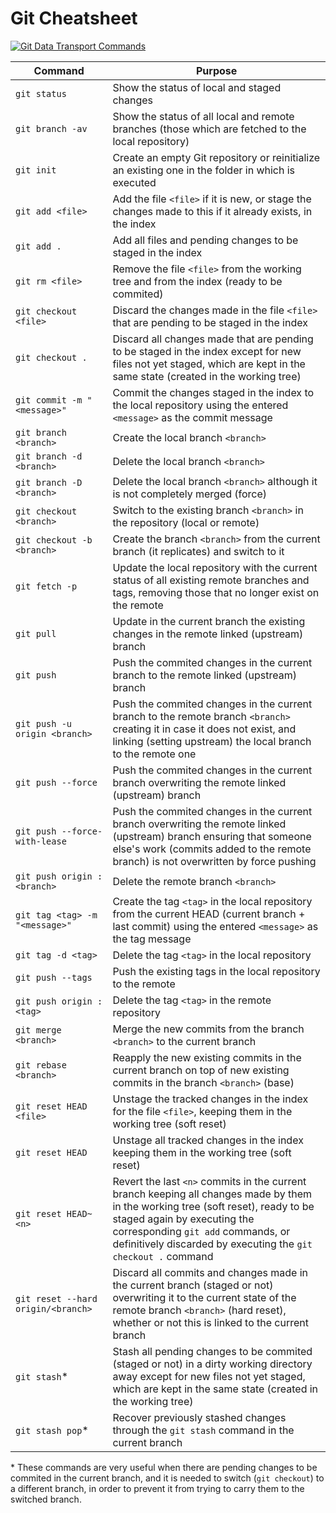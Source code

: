 # Git Cheatsheet

<a href="https://blog.osteele.com/2008/05/my-git-workflow/" target="_blank"><img src="https://rubenmromero.s3.eu-west-1.amazonaws.com/images/git-transport.png" alt="Git Data Transport Commands" class="image"></a>

Command | Purpose
---- | ----
`git status` | Show the status of local and staged changes
`git branch -av` | Show the status of all local and remote branches (those which are fetched to the local repository)
`git init` | Create an empty Git repository or reinitialize an existing one in the folder in which is executed
`git add <file>` | Add the file `<file>` if it is new, or stage the changes made to this if it already exists, in the index
`git add .` | Add all files and pending changes to be staged in the index
`git rm <file>` | Remove the file `<file>` from the working tree and from the index (ready to be commited)
`git checkout <file>` | Discard the changes made in the file `<file>` that are pending to be staged in the index
`git checkout .` | Discard all changes made that are pending to be staged in the index except for new files not yet staged, which are kept in the same state (created in the working tree)
`git commit -m "<message>"` | Commit the changes staged in the index to the local repository using the entered `<message>` as the commit message
`git branch <branch>` | Create the local branch `<branch>`
`git branch -d <branch>` | Delete the local branch `<branch>`
`git branch -D <branch>` | Delete the local branch `<branch>` although it is not completely merged (force)
`git checkout <branch>` | Switch to the existing branch `<branch>` in the repository (local or remote)
`git checkout -b <branch>` | Create the branch `<branch>` from the current branch (it replicates) and switch to it
`git fetch -p` | Update the local repository with the current status of all existing remote branches and tags, removing those that no longer exist on the remote
`git pull` | Update in the current branch the existing changes in the remote linked (upstream) branch
`git push` | Push the commited changes in the current branch to the remote linked (upstream) branch
`git push -u origin <branch>` | Push the commited changes in the current branch to the remote branch `<branch>` creating it in case it does not exist, and linking (setting upstream) the local branch to the remote one
`git push --force` | Push the commited changes in the current branch overwriting the remote linked (upstream) branch
`git push --force-with-lease` | Push the commited changes in the current branch overwriting the remote linked (upstream) branch ensuring that someone else's work (commits added to the remote branch) is not overwritten by force pushing
`git push origin :<branch>` | Delete the remote branch `<branch>`
`git tag <tag> -m "<message>"` | Create the tag `<tag>` in the local repository from the current HEAD (current branch + last commit) using the entered `<message>` as the tag message
`git tag -d <tag>` | Delete the tag `<tag>` in the local repository
`git push --tags` | Push the existing tags in the local repository to the remote
`git push origin :<tag>` | Delete the tag `<tag>` in the remote repository
`git merge <branch>` | Merge the new commits from the branch `<branch>` to the current branch
`git rebase <branch>` | Reapply the new existing commits in the current branch on top of new existing commits in the branch `<branch>` (base)
`git reset HEAD <file>` | Unstage the tracked changes in the index for the file `<file>`, keeping them in the working tree (soft reset)
`git reset HEAD` | Unstage all tracked changes in the index keeping them in the working tree (soft reset)
`git reset HEAD~<n>` | Revert the last `<n>` commits in the current branch keeping all changes made by them in the working tree (soft reset), ready to be staged again by executing the corresponding `git add` commands, or definitively discarded by executing the `git checkout .` command
`git reset --hard origin/<branch>` | Discard all commits and changes made in the current branch (staged or not) overwriting it to the current state of the remote branch `<branch>` (hard reset), whether or not this is linked to the current branch
`git stash`* | Stash all pending changes to be commited (staged or not) in a dirty working directory away except for new files not yet staged, which are kept in the same state (created in the working tree)
`git stash pop`* | Recover previously stashed changes through the `git stash` command in the current branch

\* These commands are very useful when there are pending changes to be commited in the current branch, and it is needed to switch (`git checkout`) to a different branch, in order to prevent it from trying to carry them to the switched branch.
